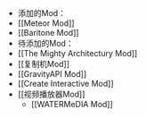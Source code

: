 - 添加的Mod：
- [[Meteor Mod]]
- [[Baritone Mod]]
- 待添加的Mod：
- [[The Mighty Architectury Mod]]
- [[复制机Mod]]
- [[GravityAPI Mod]]
- [[Create Interactive Mod]]
- [[视频播放器Mod]]
  - [[WATERMeDIA Mod]]